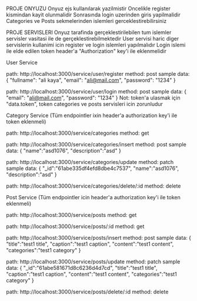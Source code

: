PROJE ONYUZU
Onyuz ejs kullanılarak yazilmistir
Oncelikle register kismindan kayit olunmalidir
Sonrasında login uzerinden giris yapilmalidir
Categories ve Posts sekmelerinden islemleri gerceklestirebilirsiniz

PROJE SERVISLERI
Onyuz tarafinda gerçeklestirilebilen tum islemler servisler vasitasi ile de gerçeklestirebilmektedir
User servisi haric diger servislerin kullanimi icin register ve login islemleri yapılmalıdır
Login islemi ile elde edilen token header'a "Authorization" key'i ile eklenmelidir

User Service

path: http://localhost:3000/service/user/register
method: post
sample data: {
                "fullname": "ali kaya",
                "email": "ali@mail.com",
                "password": "1234"
            }

path: http://localhost:3000/service/user/login
method: post
sample data: {
                "email": "ali@mail.com",
                "password": "1234"
            }
Not: token'a ulasmak için "data.token", token categories ve posts servisleri icin zorunludur


Category Service (Tüm endpointler ixin header'a authorization key'i ile token eklenmeli)

path: http://localhost:3000/service/categories
method: get

path: http://localhost:3000/service/categories/insert
method: post
sample data: {
                "name":"asd1076",
                "description":"asd"
            }

path: http://localhost:3000/service/categories/update
method: patch
sample data: {
                "_id":"61abe335df4efd8dbe4c7537",
                "name":"asd1076",
                "description":"asd"
            }

path: http://localhost:3000/service/categories/delete/:id
method: delete


Post Service (Tüm endpointler icin header'a authorization key'i ile token eklenmeli)

path: http://localhost:3000/service/posts
method: get

path: http://localhost:3000/service/posts/:id
method: get

path: http://localhost:3000/service/posts/insert
method: post
sample data: {
                "title":"test1 title",
                "caption":"test1 caption",
                "content":"test1 content",
                "categories":"test1 category"
            }

path: http://localhost:3000/service/posts/update
method: patch
sample data: {
                "_id":"61abe581671d8c6236d4d7cd",
                "title":"test1 title",
                "caption":"test1 caption",
                "content":"test1 content",
                "categories":"test1 category"
            }

path: http://localhost:3000/service/posts/delete/:id
method: delete